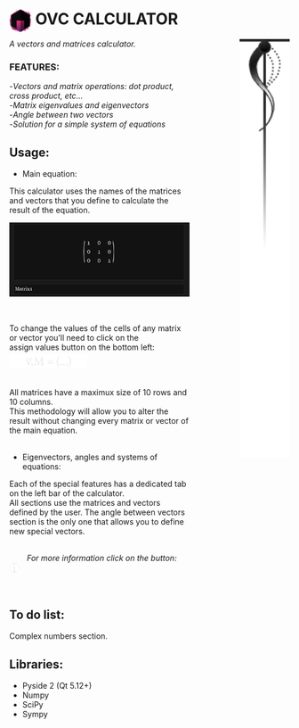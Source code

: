 # <img style ='width:40px;' src="icons//Windowicon.png" align="left" /> &nbsp;**OVC CALCULATOR**
<img style ='width:90px;' src="icons//Decorativegraph.png" align="right" />
<div style ='margin-right:180px' >

*A vectors and matrices calculator.*
 
### **FEATURES:** 

-*Vectors and matrix operations: dot product, cross product, etc...*<br/>
-*Matrix eigenvalues and eigenvectors*<br/>
-*Angle between two vectors*<br/>
-*Solution for a simple system of equations*<br/>

## **Usage:**
- Main equation:

This calculator uses the names of the matrices and vectors that you define to calculate the result of the equation.
<p>
<img style ='width:400px;' src="icons//OVCExample.png" />
</p>
<br/>
<p>
To change the values of the cells of any matrix or vector you'll need to click on the <br/> assign values button on the bottom left: 
<img style ='width:140px;margin-top:5px' src="icons//Assignicon.png" />
</p>
<br/>
All matrices have a maximux size of 10 rows and 10 columns.
<br/>
This methodology will allow you to alter the result without changing every matrix or vector of the main equation.
<br/>
<br/>

- Eigenvectors, angles and systems of equations:

Each of the special features has a dedicated tab on the left bar of the calculator.
<br/> 
All sections use the matrices and vectors defined by the user.
The angle between vectors section is the only one that allows you to define new special vectors.
<br/>
<br/>
<p>

&nbsp; &nbsp; &nbsp; &nbsp; *For more information click on the button:* &nbsp; &nbsp; 
<img style ='width:18px;' src="icons//Infoicon.png" />

</p>
<br/>

## **To do list:**
Complex numbers section.

## **Libraries:**

- Pyside 2 (Qt 5.12+)
- Numpy
- SciPy
- Sympy
